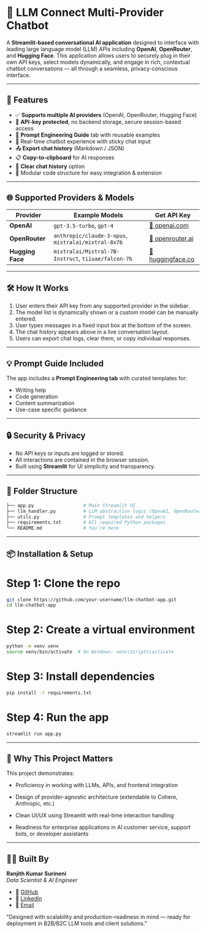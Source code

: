 # 🤖 LLM Connect Multi-Provider Chatbot

A **Streamlit-based conversational AI application** designed to interface with leading large language model (LLM) APIs including **OpenAI**, **OpenRouter**, and **Hugging Face**. This application allows users to securely plug in their own API keys, select models dynamically, and engage in rich, contextual chatbot conversations — all through a seamless, privacy-conscious interface.

---

## 🚀 Features

- ✅ **Supports multiple AI providers** (OpenAI, OpenRouter, Hugging Face)
- 🔐 **API-key protected**, no backend storage, secure session-based access
- 🧠 **Prompt Engineering Guide** tab with reusable examples
- 💬 Real-time chatbot experience with sticky chat input
- 📤 **Export chat history** (Markdown / JSON)
- 📋 **Copy-to-clipboard** for AI responses
- 🧹 **Clear chat history** option
- 🧩 Modular code structure for easy integration & extension

---

## 🌐 Supported Providers & Models

| Provider | Example Models | Get API Key |
|---------|----------------|-------------|
| **OpenAI** | `gpt-3.5-turbo`, `gpt-4` | [🔗 openai.com](https://platform.openai.com/account/api-keys) |
| **OpenRouter** | `anthropic/claude-3-opus`, `mistralai/mixtral-8x7b` | [🔗 openrouter.ai](https://openrouter.ai) |
| **Hugging Face** | `mistralai/Mistral-7B-Instruct`, `tiiuae/falcon-7b` | [🔗 huggingface.co](https://huggingface.co/settings/tokens) |

---

## 🛠️ How It Works

1. User enters their API key from any supported provider in the sidebar.
2. The model list is dynamically shown or a custom model can be manually entered.
3. User types messages in a fixed input box at the bottom of the screen.
4. The chat history appears above in a live conversation layout.
5. Users can export chat logs, clear them, or copy individual responses.

---

## 💡 Prompt Guide Included

The app includes a **Prompt Engineering tab** with curated templates for:
- Writing help
- Code generation
- Content summarization
- Use-case specific guidance

---

## 🔒 Security & Privacy

- No API keys or inputs are logged or stored.
- All interactions are contained in the browser session.
- Built using **Streamlit** for UI simplicity and transparency.

---

## 📁 Folder Structure

```bash
├── app.py                  # Main Streamlit UI
├── llm_handler.py          # LLM abstraction logic (OpenAI, OpenRouter, HuggingFace)
├── utils.py                # Prompt templates and helpers
├── requirements.txt        # All required Python packages
└── README.md               # You’re here
```
---

##  📦 Installation & Setup

# Step 1: Clone the repo
```bash
git clone https://github.com/your-username/llm-chatbot-app.git
cd llm-chatbot-app
```

# Step 2: Create a virtual environment
```bash
python -m venv venv
source venv/bin/activate  # On Windows: venv\Scripts\activate
```

# Step 3: Install dependencies
```bash
pip install -r requirements.txt
```

# Step 4: Run the app
```bash
streamlit run app.py
```

----

## 📌 Why This Project Matters

This project demonstrates:

- Proficiency in working with LLMs, APIs, and frontend integration

- Design of provider-agnostic architecture (extendable to Cohere, Anthropic, etc.)

- Clean UI/UX using Streamlit with real-time interaction handling

- Readiness for enterprise applications in AI customer service, support bots, or developer assistants

---
## 👨‍💻 Built By

**Ranjith Kumar Surineni**  
_Data Scientist & AI Engineer_

- 🔗 [GitHub](https://github.com/ranjithsurineni)
- 💼 [LinkedIn](https://www.linkedin.com/in/ranjithsurineni)
- 📧 [Email](mailto:ranjithsurineni.official@gmail.com)


"Designed with scalability and production-readiness in mind — ready for deployment in B2B/B2C LLM tools and client solutions."
